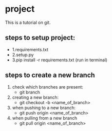 # project
This is a tutorial on git.
## steps to setup project:
 - 1.requirements.txt
 - 2.setup.py
 - 3.pip install -r requirements.txt (run in terminal)

## steps to create a new branch
 1. check which branches are present:
    - git branch
 2. creating a new branch:
    - git checkout -b <name_of_branch>
3. when pushing to a new branch:
    - git push origin <name_of_branch>
4. when pulling from a new branch
   - git pull origin <name_of_branch> 
